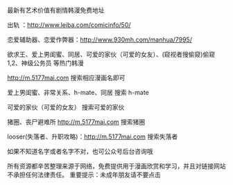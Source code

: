 最新有艺术价值有剧情韩漫免费地址

出轨 ：http://www.leiba.com/comicinfo/50/ 

恋爱辅助器、恋爱作弊器：http://www.930mh.com/manhua/7995/

欲求王、爱上男闺蜜、同居、可爱的家伙（可爱的女友）、(窥视者搜偷窥)偷窥1,2、神级公务员 等热门韩漫

http://m.5177mai.com  搜索相应漫画名即可

爱上男闺蜜、非常关系、h-mate、同居 搜索 h-mate

可爱的家伙（可爱的女友） 搜索可爱的家伙

猪圈、丧尸避难所 http://m.5177mai.com 搜索猪圈

looser(失落者、升职攻略)：http://m.5177mai.com 搜索失落者

如果不知道名字或者名字不对，也可公众号后台咨询哦

所有资源都辛苦整理来源于网络，免费提供用于漫画欣赏和学习，并且对链接网站不承担任何法律责任。
重要提示：未成年朋友请不要点击
